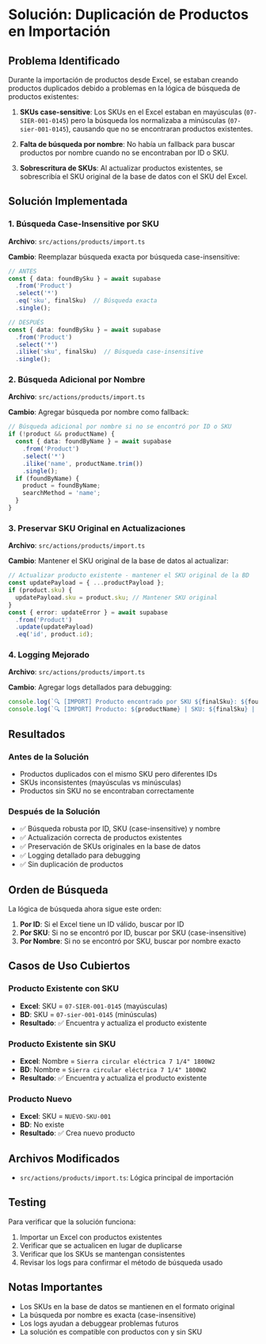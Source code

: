 # Solución: Duplicación de Productos en Importación

## Problema Identificado

Durante la importación de productos desde Excel, se estaban creando productos duplicados debido a problemas en la lógica de búsqueda de productos existentes:

1. **SKUs case-sensitive**: Los SKUs en el Excel estaban en mayúsculas (`07-SIER-001-0145`) pero la búsqueda los normalizaba a minúsculas (`07-sier-001-0145`), causando que no se encontraran productos existentes.

2. **Falta de búsqueda por nombre**: No había un fallback para buscar productos por nombre cuando no se encontraban por ID o SKU.

3. **Sobrescritura de SKUs**: Al actualizar productos existentes, se sobrescribía el SKU original de la base de datos con el SKU del Excel.

## Solución Implementada

### 1. Búsqueda Case-Insensitive por SKU

**Archivo**: `src/actions/products/import.ts`

**Cambio**: Reemplazar búsqueda exacta por búsqueda case-insensitive:

```typescript
// ANTES
const { data: foundBySku } = await supabase
  .from('Product')
  .select('*')
  .eq('sku', finalSku)  // Búsqueda exacta
  .single();

// DESPUÉS
const { data: foundBySku } = await supabase
  .from('Product')
  .select('*')
  .ilike('sku', finalSku)  // Búsqueda case-insensitive
  .single();
```

### 2. Búsqueda Adicional por Nombre

**Archivo**: `src/actions/products/import.ts`

**Cambio**: Agregar búsqueda por nombre como fallback:

```typescript
// Búsqueda adicional por nombre si no se encontró por ID o SKU
if (!product && productName) {
  const { data: foundByName } = await supabase
    .from('Product')
    .select('*')
    .ilike('name', productName.trim())
    .single();
  if (foundByName) {
    product = foundByName;
    searchMethod = 'name';
  }
}
```

### 3. Preservar SKU Original en Actualizaciones

**Archivo**: `src/actions/products/import.ts`

**Cambio**: Mantener el SKU original de la base de datos al actualizar:

```typescript
// Actualizar producto existente - mantener el SKU original de la BD
const updatePayload = { ...productPayload };
if (product.sku) {
  updatePayload.sku = product.sku; // Mantener SKU original
}
const { error: updateError } = await supabase
  .from('Product')
  .update(updatePayload)
  .eq('id', product.id);
```

### 4. Logging Mejorado

**Archivo**: `src/actions/products/import.ts`

**Cambio**: Agregar logs detallados para debugging:

```typescript
console.log(`🔍 [IMPORT] Producto encontrado por SKU ${finalSku}: ${foundBySku.name} (SKU en BD: ${foundBySku.sku})`);
console.log(`🔍 [IMPORT] Producto: ${productName} | SKU: ${finalSku} | Encontrado: ${product ? 'SÍ' : 'NO'} | Método: ${searchMethod}`);
```

## Resultados

### Antes de la Solución
- Productos duplicados con el mismo SKU pero diferentes IDs
- SKUs inconsistentes (mayúsculas vs minúsculas)
- Productos sin SKU no se encontraban correctamente

### Después de la Solución
- ✅ Búsqueda robusta por ID, SKU (case-insensitive) y nombre
- ✅ Actualización correcta de productos existentes
- ✅ Preservación de SKUs originales en la base de datos
- ✅ Logging detallado para debugging
- ✅ Sin duplicación de productos

## Orden de Búsqueda

La lógica de búsqueda ahora sigue este orden:

1. **Por ID**: Si el Excel tiene un ID válido, buscar por ID
2. **Por SKU**: Si no se encontró por ID, buscar por SKU (case-insensitive)
3. **Por Nombre**: Si no se encontró por SKU, buscar por nombre exacto

## Casos de Uso Cubiertos

### Producto Existente con SKU
- **Excel**: SKU = `07-SIER-001-0145` (mayúsculas)
- **BD**: SKU = `07-sier-001-0145` (minúsculas)
- **Resultado**: ✅ Encuentra y actualiza el producto existente

### Producto Existente sin SKU
- **Excel**: Nombre = `Sierra circular eléctrica 7 1/4" 1800W2`
- **BD**: Nombre = `Sierra circular eléctrica 7 1/4" 1800W2`
- **Resultado**: ✅ Encuentra y actualiza el producto existente

### Producto Nuevo
- **Excel**: SKU = `NUEVO-SKU-001`
- **BD**: No existe
- **Resultado**: ✅ Crea nuevo producto

## Archivos Modificados

- `src/actions/products/import.ts`: Lógica principal de importación

## Testing

Para verificar que la solución funciona:

1. Importar un Excel con productos existentes
2. Verificar que se actualicen en lugar de duplicarse
3. Verificar que los SKUs se mantengan consistentes
4. Revisar los logs para confirmar el método de búsqueda usado

## Notas Importantes

- Los SKUs en la base de datos se mantienen en el formato original
- La búsqueda por nombre es exacta (case-insensitive)
- Los logs ayudan a debuggear problemas futuros
- La solución es compatible con productos con y sin SKU
